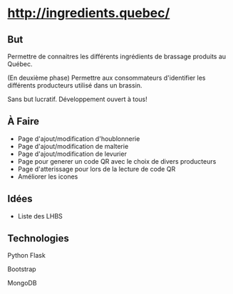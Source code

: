 # http://ingredients.quebec/

But
---

Permettre de connaitres les différents ingrédients
de brassage produits au Québec.

(En deuxième phase) Permettre aux consommateurs d'identifier
les différents producteurs utilisé dans un brassin.

Sans but lucratif. Développement ouvert à tous!

À Faire
-------

* Page d'ajout/modification d'houblonnerie
* Page d'ajout/modification de malterie
* Page d'ajout/modification de levurier
* Page pour generer un code QR avec le choix de divers
producteurs
* Page d'atterissage pour lors de la lecture de code QR
* Améliorer les icones

Idées
-----
* Liste des LHBS


Technologies
------------

Python Flask

Bootstrap

MongoDB
